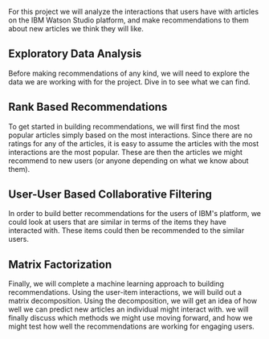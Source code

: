 For this project we will analyze the interactions that users have with articles on the IBM Watson Studio platform, and make recommendations to them about new articles we think they will like.

## Exploratory Data Analysis

Before making recommendations of any kind, we will need to explore the data we are working with for the project. Dive in to see what we can find.

## Rank Based Recommendations

To get started in building recommendations, we will first find the most popular articles simply based on the most interactions. Since there are no ratings for any of the articles, it is easy to assume the articles with the most interactions are the most popular. These are then the articles we might recommend to new users (or anyone depending on what we know about them).

## User-User Based Collaborative Filtering

In order to build better recommendations for the users of IBM's platform, we could look at users that are similar in terms of the items they have interacted with. These items could then be recommended to the similar users.

## Matrix Factorization

Finally, we will complete a machine learning approach to building recommendations. Using the user-item interactions, we will build out a matrix decomposition. Using the decomposition, we will get an idea of how well we can predict new articles an individual might interact with. we will finally discuss which methods we might use moving forward, and how we might test how well the recommendations are working for engaging users.

